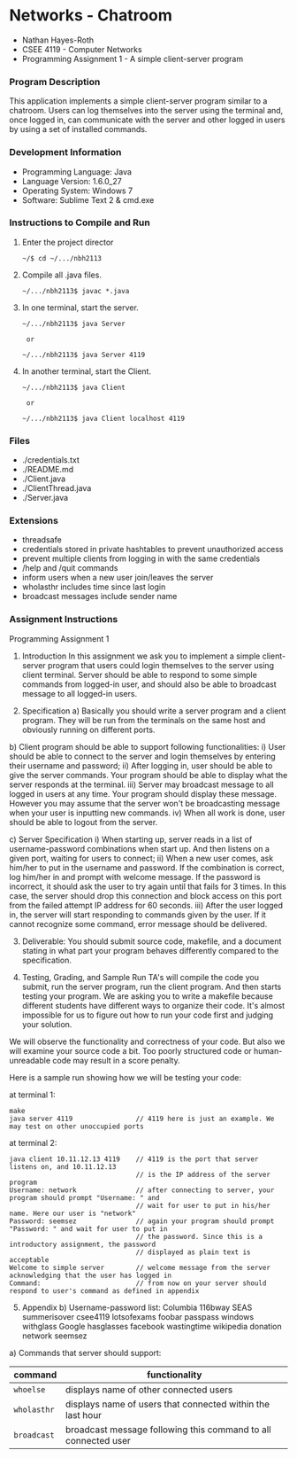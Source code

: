 # Networks - Chatroom

- Nathan Hayes-Roth
- CSEE 4119 - Computer Networks
- Programming Assignment 1 - A simple client-server program


### Program Description

This application implements a simple client-server program similar to a chatroom. Users can log themselves into the server using the terminal and, once logged in, can communicate with the server and other logged in users by using a set of installed commands. 


### Development Information

- Programming Language: Java 
- Language Version: 	1.6.0_27
- Operating System:		Windows 7 	
- Software: 			Sublime Text 2 & cmd.exe


### Instructions to Compile and Run

1. Enter the project director
	
	`~/$ cd ~/.../nbh2113`

2. Compile all .java files.

    `~/.../nbh2113$ javac *.java`

3. In one terminal, start the server.

    `~/.../nbh2113$ java Server`
    	
    	or
    
    `~/.../nbh2113$ java Server 4119`

3. In another terminal, start the Client.

	`~/.../nbh2113$ java Client`
	
		or
	
	`~/.../nbh2113$ java Client localhost 4119`


### Files

- ./credentials.txt
- ./README.md
- ./Client.java
- ./ClientThread.java
- ./Server.java


### Extensions

- threadsafe
- credentials stored in private hashtables to prevent unauthorized access
- prevent multiple clients from logging in with the same credentials
- /help and /quit commands
- inform users when a new user join/leaves the server
- wholasthr includes time since last login
- broadcast messages include sender name


### Assignment Instructions

Programming Assignment 1 

1. Introduction 
In this assignment we ask you to implement a simple client-server program that users could login themselves to the server using client terminal. Server should be able to respond to some simple commands from logged-in user, and should also be able to broadcast message to all logged-in users.

2. Specification 
a) Basically you should write a server program and a client program. They will be run from the terminals on the same host and obviously running on different ports. 

b) Client program should be able to support following functionalities: 
i) User should be able to connect to the server and login themselves by entering their username and password; 
ii) After logging in, user should be able to give the server commands. Your program should be able to display what the server responds at the terminal. 
iii) Server may broadcast message to all logged in users at any time. Your program should display these message. However you may assume that the server won't be broadcasting message when your user is inputting new commands. 
iv) When all work is done, user should be able to logout from the server. 

c) Server Specification
i) When starting up, server reads in a list of username-password combinations when start up. And then listens on a given port, waiting for users to connect; 
ii) When a new user comes, ask him/her to put in the username and password. If the combination is correct, log him/her in and prompt with welcome message. If the password is incorrect, it should ask the user to try again until that fails for 3 times. In this case, the server should drop this connection and block access on this port from the failed attempt IP address for 60 seconds.
iii) After the user logged in, the server will start responding to commands given by the user. If it cannot recognize some command, error message should be delivered.

3. Deliverable: 
You should submit source code, makefile, and a document stating in what part your program behaves differently compared to the specification. 

4. Testing, Grading, and Sample Run 
TA's will compile the code you submit, run the server program, run the client program. And then starts testing your program. We are asking you to write a makefile because different students have different ways to organize their code. It's almost impossible for us to figure out how to run your code first and judging your solution.

We will observe the functionality and correctness of your code. But also we will examine your source code a bit. Too poorly structured code or human-unreadable code may result in a score penalty. 

Here is a sample run showing how we will be testing your code: 

at terminal 1: 
```
make
java server 4119				// 4119 here is just an example. We may test on other unoccupied ports
```

at terminal 2: 
```
java client 10.11.12.13 4119	// 4119 is the port that server listens on, and 10.11.12.13
								// is the IP address of the server program 
Username: network				// after connecting to server, your program should prompt "Username: " and 
								// wait for user to put in his/her name. Here our user is "network" 
Password: seemsez				// again your program should prompt "Password: " and wait for user to put in 
								// the password. Since this is a introductory assignment, the password 
								// displayed as plain text is acceptable 
Welcome to simple server		// welcome message from the server acknowledging that the user has logged in 
Command:						// from now on your server should respond to user's command as defined in appendix 
```

5. Appendix 
b) Username-password list: 
Columbia 116bway 
SEAS summerisover 
csee4119 lotsofexams 
foobar passpass 
windows withglass 
Google hasglasses 
facebook wastingtime 
wikipedia donation 
network seemsez

a) Commands that server should support: 

| command     | functionality                                                  |
| ---         | ---                                                            |
| `whoelse`   | displays name of other connected users                         |
| `wholasthr` | displays name of users that connected within the last hour     |
| `broadcast` | broadcast message following this command to all connected user |